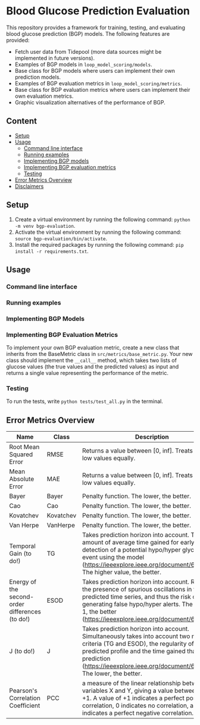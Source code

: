 # Blood Glucose Prediction Evaluation

This repository provides a framework for training, testing, and evaluating blood glucose prediction (BGP) models. The following features are provided:
* Fetch user data from Tidepool (more data sources might be implemented in future versions).
* Examples of BGP models in `loop_model_scoring/models`.
* Base class for BGP models where users can implement their own prediction models.
* Examples of BGP evaluation metrics in `loop_model_scoring/metrics`.
* Base class for BGP evaluation metrics where users can implement their own evaluation metrics.
* Graphic visualization alternatives of the performance of BGP.

## Content
* [Setup](#setup)
* [Usage](#usage)
  * [Command line interface](#command-line-interface)
  * [Running examples](#running-examples)
  * [Implementing BGP models](#implementing-bgp-models)
  * [Implementing BGP evaluation metrics](#implementing-bgp-evaluation-metrics)
  * [Testing](#testing)
* [Error Metrics Overview](#error-metrics-overview)
* [Disclaimers](#disclaimers)

## Setup
1. Create a virtual environment by running the following command: `python -m venv bgp-evaluation`.
2. Activate the virtual environment by running the following command: `source bgp-evaluation/bin/activate`.
3. Install the required packages by running the following command: `pip install -r requirements.txt`.

## Usage

### Command line interface

### Running examples

### Implementing BGP Models

### Implementing BGP Evaluation Metrics
To implement your own BGP evaluation metric, create a new class that inherits from the BaseMetric class in `src/metrics/base_metric.py`. Your new class should implement the `__call__` method, which takes two lists of glucose values (the true values and the predicted values) as input and returns a single value representing the performance of the metric.

### Testing
To run the tests, write `python tests/test_all.py` in the terminal.

## Error Metrics Overview

| Name                                            | Class     | Description                                                                                                                                                                                                                                                        |
|-------------------------------------------------|-----------|--------------------------------------------------------------------------------------------------------------------------------------------------------------------------------------------------------------------------------------------------------------------|
| Root Mean Squared Error                         | RMSE      | Returns a value between [0, inf]. Treats high and low values equally.                                                                                                                                                                                              | 
| Mean Absolute Error                             | MAE       | Returns a value between [0, inf]. Treats high and low values equally.                                                                                                                                                                                              | 
| Bayer                                           | Bayer     | Penalty function. The lower, the better.                                                                                                                                                                                                                           | 
| Cao                                             | Cao       | Penalty function. The lower, the better.                                                                                                                                                                                                                           | 
| Kovatchev                                       | Kovatchev | Penalty function. The lower, the better.                                                                                                                                                                                                                           | 
| Van Herpe                                       | VanHerpe  | Penalty function. The lower, the better.                                                                                                                                                                                                                           | 
| Temporal Gain (to do!)                          | TG        | Takes prediction horizon into account. The amount of average time gained for early detection of a potential hypo/hyper glycemia event using the model (https://ieeexplore.ieee.org/document/6157604). The higher value, the better.                                | 
| Energy of the second-order differences (to do!) | ESOD      | Takes prediction horizon into account. Reflects the presence of spurious oscillations in the predicted time series, and thus the risk of generating false hypo/hyper alerts. The closer to 1, the better (https://ieeexplore.ieee.org/document/6157604).           | 
| J (to do!)                                      | J         | Takes prediction horizon into account. Simultaneously takes into account two merit criteria (TG and ESOD), the regularity of the predicted profile and the time gained thanks to prediction (https://ieeexplore.ieee.org/document/6157604). The lower, the better. | 
| Pearson's Correlation Coefficient               | PCC       | a measure of the linear relationship between two variables X and Y, giving a value between -1 and +1. A value of +1 indicates a perfect positive correlation, 0 indicates no correlation, and -1 indicates a perfect negative correlation.                         | 


